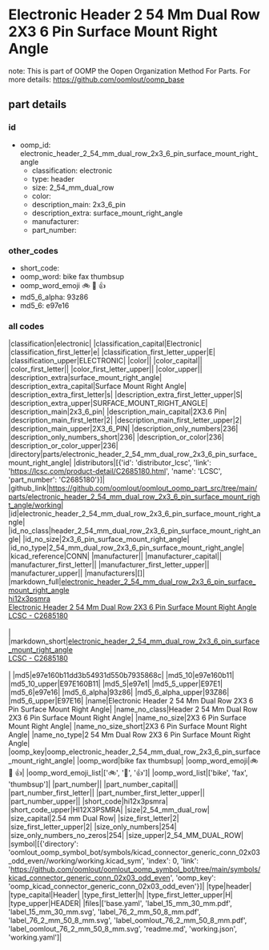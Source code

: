 # Electronic Header 2 54 Mm Dual Row 2X3 6 Pin Surface Mount Right Angle  

note: This is part of OOMP the Oopen Organization Method For Parts. For more details: https://github.com/oomlout/oomp_base

##  part details





### id
* oomp_id: electronic_header_2_54_mm_dual_row_2x3_6_pin_surface_mount_right_angle
  * classification: electronic
  * type: header
  * size: 2_54_mm_dual_row
  * color: 
  * description_main: 2x3_6_pin
  * description_extra: surface_mount_right_angle
  * manufacturer: 
  * part_number: 

### other_codes
* short_code: 
* oomp_word: bike fax thumbsup
* oomp_word_emoji :bike: :fax: :thumbsup:
* md5_6_alpha: 93z86
* md5_6: e97e16

### all codes 
|classification|electronic|
|classification_capital|Electronic|
|classification_first_letter|e|
|classification_first_letter_upper|E|
|classification_upper|ELECTRONIC|
|color||
|color_capital||
|color_first_letter||
|color_first_letter_upper||
|color_upper||
|description_extra|surface_mount_right_angle|
|description_extra_capital|Surface Mount Right Angle|
|description_extra_first_letter|s|
|description_extra_first_letter_upper|S|
|description_extra_upper|SURFACE_MOUNT_RIGHT_ANGLE|
|description_main|2x3_6_pin|
|description_main_capital|2X3.6 Pin|
|description_main_first_letter|2|
|description_main_first_letter_upper|2|
|description_main_upper|2X3_6_PIN|
|description_only_numbers|236|
|description_only_numbers_short|236|
|description_or_color|236|
|description_or_color_upper|236|
|directory|parts/electronic_header_2_54_mm_dual_row_2x3_6_pin_surface_mount_right_angle|
|distributors|[{'id': 'distributor_lcsc', 'link': 'https://lcsc.com/product-detail/C2685180.html', 'name': 'LCSC', 'part_number': 'C2685180'}]|
|github_link|https://github.com/oomlout/oomlout_oomp_part_src/tree/main/parts/electronic_header_2_54_mm_dual_row_2x3_6_pin_surface_mount_right_angle/working|
|id|electronic_header_2_54_mm_dual_row_2x3_6_pin_surface_mount_right_angle|
|id_no_class|header_2_54_mm_dual_row_2x3_6_pin_surface_mount_right_angle|
|id_no_size|2x3_6_pin_surface_mount_right_angle|
|id_no_type|2_54_mm_dual_row_2x3_6_pin_surface_mount_right_angle|
|kicad_reference|CONN|
|manufacturer||
|manufacturer_capital||
|manufacturer_first_letter||
|manufacturer_first_letter_upper||
|manufacturer_upper||
|manufacturers|[]|
|markdown_full|[electronic_header_2_54_mm_dual_row_2x3_6_pin_surface_mount_right_angle](https://github.com/oomlout/oomlout_oomp_part_src/tree/main/parts/electronic_header_2_54_mm_dual_row_2x3_6_pin_surface_mount_right_angle/working)<br>[hi12x3psmra](https://github.com/oomlout/oomlout_oomp_part_src/tree/main/parts/electronic_header_2_54_mm_dual_row_2x3_6_pin_surface_mount_right_angle/working)<br>[Electronic Header 2 54 Mm Dual Row 2X3 6 Pin Surface Mount Right Angle](https://github.com/oomlout/oomlout_oomp_part_src/tree/main/parts/electronic_header_2_54_mm_dual_row_2x3_6_pin_surface_mount_right_angle/working)<br>[LCSC - C2685180<br>](https://lcsc.com/product-detail/C2685180.html)<br>|
|markdown_short|[electronic_header_2_54_mm_dual_row_2x3_6_pin_surface_mount_right_angle](https://github.com/oomlout/oomlout_oomp_part_src/tree/main/parts/electronic_header_2_54_mm_dual_row_2x3_6_pin_surface_mount_right_angle/working)<br>[LCSC - C2685180<br>](https://lcsc.com/product-detail/C2685180.html)<br>|
|md5|e97e160b11dd3b54931d550b7935868c|
|md5_10|e97e160b11|
|md5_10_upper|E97E160B11|
|md5_5|e97e1|
|md5_5_upper|E97E1|
|md5_6|e97e16|
|md5_6_alpha|93z86|
|md5_6_alpha_upper|93Z86|
|md5_6_upper|E97E16|
|name|Electronic Header 2 54 Mm Dual Row 2X3 6 Pin Surface Mount Right Angle|
|name_no_class|Header 2 54 Mm Dual Row 2X3 6 Pin Surface Mount Right Angle|
|name_no_size|2X3 6 Pin Surface Mount Right Angle|
|name_no_size_short|2X3 6 Pin Surface Mount Right Angle|
|name_no_type|2 54 Mm Dual Row 2X3 6 Pin Surface Mount Right Angle|
|oomp_key|oomp_electronic_header_2_54_mm_dual_row_2x3_6_pin_surface_mount_right_angle|
|oomp_word|bike fax thumbsup|
|oomp_word_emoji|:bike: :fax: :thumbsup:|
|oomp_word_emoji_list|[':bike:', ':fax:', ':thumbsup:']|
|oomp_word_list|['bike', 'fax', 'thumbsup']|
|part_number||
|part_number_capital||
|part_number_first_letter||
|part_number_first_letter_upper||
|part_number_upper||
|short_code|hi12x3psmra|
|short_code_upper|HI12X3PSMRA|
|size|2_54_mm_dual_row|
|size_capital|2.54 mm Dual Row|
|size_first_letter|2|
|size_first_letter_upper|2|
|size_only_numbers|254|
|size_only_numbers_no_zeros|254|
|size_upper|2_54_MM_DUAL_ROW|
|symbol|[{'directory': 'oomlout_oomp_symbol_bot/symbols/kicad_connector_generic_conn_02x03_odd_even//working/working.kicad_sym', 'index': 0, 'link': 'https://github.com/oomlout/oomlout_oomp_symbol_bot/tree/main/symbols/kicad_connector_generic_conn_02x03_odd_even', 'oomp_key': 'oomp_kicad_connector_generic_conn_02x03_odd_even'}]|
|type|header|
|type_capital|Header|
|type_first_letter|h|
|type_first_letter_upper|H|
|type_upper|HEADER|
|files|['base.yaml', 'label_15_mm_30_mm.pdf', 'label_15_mm_30_mm.svg', 'label_76_2_mm_50_8_mm.pdf', 'label_76_2_mm_50_8_mm.svg', 'label_oomlout_76_2_mm_50_8_mm.pdf', 'label_oomlout_76_2_mm_50_8_mm.svg', 'readme.md', 'working.json', 'working.yaml']|
